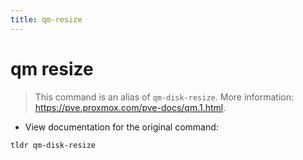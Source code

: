```yaml
---
title: qm-resize
---
```

# qm resize

> This command is an alias of `qm-disk-resize`.
> More information: <https://pve.proxmox.com/pve-docs/qm.1.html>.

- View documentation for the original command:

`tldr qm-disk-resize`
